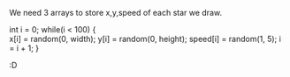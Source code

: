 We need 3 arrays to store x,y,speed of each star we draw. 

int i = 0;
  while(i < 100) {  
    x[i] = random(0, width);
    y[i] = random(0, height);
    speed[i] = random(1, 5);
    i = i + 1;
  }

:D 